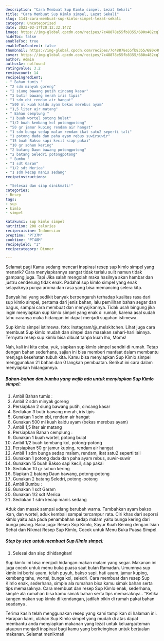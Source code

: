 ```yaml
---
description: "Cara Membuat Sup Kimlo simpel, Lezat Sekali"
title: "Cara Membuat Sup Kimlo simpel, Lezat Sekali"
slug: 1141-cara-membuat-sup-kimlo-simpel-lezat-sekali
category: Uncategorized
date: 2023-03-17T20:12:32.147Z
image: https://img-global.cpcdn.com/recipes/7c48878e55fb8355/680x482cq70/sup-kimlo-simpel-foto-resep-utama.jpg
hideToc: false
enableToc: true
enableTocContent: false
thumbnail: https://img-global.cpcdn.com/recipes/7c48878e55fb8355/680x482cq70/sup-kimlo-simpel-foto-resep-utama.jpg
cover: https://img-global.cpcdn.com/recipes/7c48878e55fb8355/680x482cq70/sup-kimlo-simpel-foto-resep-utama.jpg
author: Admin
authorAv: notfound
ratingvalue: 3.2
reviewcount: 14
recipeingredient:
- " Bahan tumis "
- "2 sdm minyak goreng"
- "2 siung bawang putih cincang kasar"
- "3 butir bawang merah iris tipis"
- "1 sdm ebi rendam air hangat"
- "500 ml kuah kaldu ayam bekas merebus ayam"
- "1,5 liter air matang"
- " Bahan cemplung "
- "1 buah wortel potong bulat"
- "1/2 buah kembang kol potongpotong"
- "50 gr jamur kuping rendam air hangat"
- "1 sdm bunga sedap malam rendam ikat satu2 seperti tali"
- "1 potong dada dan paha ayam rebus suwirsuwir"
- "15 buah Bakso sapi kecil siap pakai"
- "10 gr sohun kering"
- "2 batang Daun bawang potongpotong"
- "2 batang Seledri potongpotong"
- " Bumbu "
- "1 sdt Garam"
- "1/2 sdt Merica"
- "1 sdm kecap manis sedang"
recipeinstructions:

- "Selesai dan siap dinikmati!"
categories:
- Resep
tags:
- sup
- kimlo
- simpel

katakunci: sup kimlo simpel 
nutrition: 208 calories
recipecuisine: Indonesian
preptime: "PT37M"
cooktime: "PT48M"
recipeyield: "1"
recipecategory: Dinner

---
```



Selamat pagi Kamu sedang mencari inspirasi resep sup kimlo simpel yang menarik? Cara menyiapkannya sangat tidak terlalu sulit namun tidak gampang juga. Tapi Jika salah mengolah maka hasilnya akan hambar dan justru cenderung tidak enak. Padahal sup kimlo simpel yang enak selayaknya punya aroma dan rasa yang bisa memancing selera kita.


Banyak hal yang sedikit banyak berpengaruh terhadap kualitas rasa dari sup kimlo simpel, pertama dari jenis bahan, lalu pemilihan bahan segar dan bagus, sampai cara membuat dan menyajikannya. Tidak usah bingung jika ingin menyiapkan sup kimlo simpel yang enak di rumah, karena asal sudah tahu caranya maka hidangan ini dapat menjadi suguhan istimewa.

Sup kimlo simpel istimewa. foto: Instagram/@_melskitchen. Lihat juga cara membuat Sup kimlo mudah dan simpel dan masakan sehari-hari lainnya. Ternyata resep sup kimlo bisa dibuat tanpa kuah lho, Moms!


Nah, kali ini kita coba, yuk, siapkan sup kimlo simpel sendiri di rumah. Tetap dengan bahan sederhana, sajian ini bisa memberi manfaat dalam membantu menjaga kesehatan tubuh kita. Kamu bisa menyiapkan Sup Kimlo simpel menggunakan 21 bahan dan 0 langkah pembuatan. Berikut ini cara dalam menyiapkan hidangannya.

<!--inarticleads1-->

##### Bahan-bahan dan bumbu yang wajib ada untuk menyiapkan Sup Kimlo simpel:

1. Ambil  Bahan tumis :
1. Ambil 2 sdm minyak goreng
1. Persiapkan 2 siung bawang putih, cincang kasar
1. Sediakan 3 butir bawang merah, iris tipis
1. Gunakan 1 sdm ebi, rendam air hangat
1. Gunakan 500 ml kuah kaldu ayam (bekas merebus ayam)
1. Ambil 1,5 liter air matang
1. Persiapkan  Bahan cemplung :
1. Gunakan 1 buah wortel, potong bulat
1. Ambil 1/2 buah kembang kol, potong-potong
1. Persiapkan 50 gr jamur kuping, rendam air hangat
1. Ambil 1 sdm bunga sedap malam, rendam, ikat satu2 seperti tali
1. Gunakan 1 potong dada dan paha ayam rebus, suwir-suwir
1. Gunakan 15 buah Bakso sapi kecil, siap pakai
1. Sediakan 10 gr sohun kering
1. Siapkan 2 batang Daun bawang, potong-potong
1. Gunakan 2 batang Seledri, potong-potong
1. Ambil  Bumbu :
1. Gunakan 1 sdt Garam
1. Gunakan 1/2 sdt Merica
1. Sediakan 1 sdm kecap manis sedang


Aduk dan masak sampai udang berubah warna. Tambahkan ayam bakso ikan, dan wortel, aduk kembali sampai tercampur rata. Ciri khas dari seporsi kimlo yaitu ada pada penambahan sedap malam yaitu bunga kering dari bunga pisang. Baca juga: Resep Sop Kimlo, Sayur Kuah Bening dengan Isian Sehat dan Nikmat Resep Sup Kimlo, Cocok untuk Menu Buka Puasa Simpel. 

<!--inarticleads2-->

##### Step by step untuk membuat Sup Kimlo simpel:


1. Selesai dan siap dihidangkan!

Sup kimlo ini bisa menjadi hidangan makan malam yang segar. Makanan ini juga cocok untuk menu buka puasa saat bulan Ramadan. Umumnya sup kimlo ini berisi ayam, teluh puyuh, bakso sapi, hati ayam, jamur kuping, kembang tahu, wortel, bunga kol, seledri. Cara membuat dan resep Sup Kimlo enak, sederhana, simple ala rumahan bisa kamu simak bahan serta tips memasaknya. Cara membuat dan resep Sup Kimlo enak, sederhana, simple ala rumahan bisa kamu simak bahan serta tips memasaknya.. &#34;Ketika kangen makan sup kimlo di kondangan, jadilah bikin di rumah pakai bahan seadanya . 

Terima kasih telah menggunakan resep yang kami tampilkan di halaman ini. Harapan kami, olahan Sup Kimlo simpel yang mudah di atas dapat membantu anda menyiapkan makanan yang lezat untuk keluarga/teman ataupun menjadi inspirasi bagi kamu yang berkeinginan untuk berjualan makanan. Selamat menikmati
